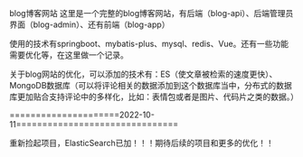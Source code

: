 blog博客网站
这里是一个完整的blog博客网站，有后端（blog-api）、后端管理员界面（blog-admin）、还有前端（blog-app）

使用的技术有springboot、mybatis-plus、mysql、redis、Vue。还有一些功能需要优化等，在这里做一个记录。

关于blog网站的优化，可以添加的技术有：ES（使文章被检索的速度更快）、MongoDB数据库（可以将评论相关的数据添加到这个数据库当中，分布式的数据库更加贴合支持评论中的多样化，比如：表情包或者是图片、代码片之类的数据。）


=====================2022-10-11===============================


重新捡起项目，ElasticSearch已加！！！期待后续的项目和更多的优化！！
